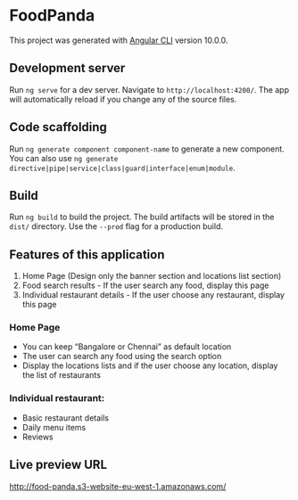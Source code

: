 # FoodPanda

This project was generated with [Angular CLI](https://github.com/angular/angular-cli) version 10.0.0.

## Development server

Run `ng serve` for a dev server. Navigate to `http://localhost:4200/`. The app will automatically reload if you change any of the source files.

## Code scaffolding

Run `ng generate component component-name` to generate a new component. You can also use `ng generate directive|pipe|service|class|guard|interface|enum|module`.

## Build

Run `ng build` to build the project. The build artifacts will be stored in the `dist/` directory. Use the `--prod` flag for a production build.

## Features of this application
1. Home Page (Design only the banner section and locations list section)
2. Food search results - If the user search any food, display this page
3. Individual restaurant details - If the user choose any restaurant, display this page

### Home Page
- You can keep “Bangalore or Chennai” as default location
- The user can search any food using the search option
- Display the locations lists and if the user choose any location, display the list of restaurants

### Individual restaurant:
- Basic restaurant details
- Daily menu items
- Reviews

 ## Live preview URL
  http://food-panda.s3-website-eu-west-1.amazonaws.com/

